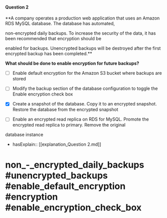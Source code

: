#### Question  2

**A company operates a production web application that uses an Amazon RDS MySQL database. The database has automated,

non-encrypted daily backups. To increase the security of the data, it has been recommended that encryption should be

enabled for backups. Unencrypted backups will be destroyed after the first encrypted backup has been completed.**

**What should be done to enable encryption for future backups?**

- [ ] Enable default encryption for the Amazon S3 bucket where backups are stored

- [ ] Modify the backup section of the database configuration to toggle the Enable encryption check box

- [x] Create a snapshot of the database. Copy it to an encrypted snapshot. Restore the database from the encrypted snapshot

- [ ] Enable an encrypted read replica on RDS for MySQL. Promote the encrypted read replica to primary. Remove the original

database instance

- hasExplain:: [[explanation_Question  2.md]]

# non_-_encrypted_daily_backups #unencrypted_backups #enable_default_encryption #encryption #enable_encryption_check_box
